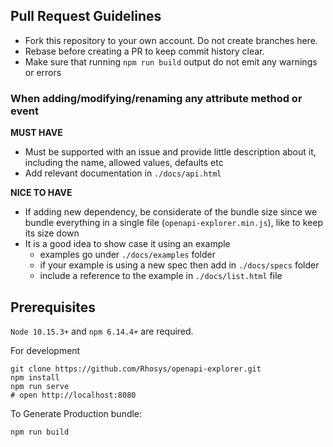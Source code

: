 ## Pull Request Guidelines

- Fork this repository to your own account. Do not create branches here.
- Rebase before creating a PR to keep commit history clear.
- Make sure that running `npm run build` output do not emit any warnings or errors

### When adding/modifying/renaming any attribute method or event 
  **MUST HAVE**
  - Must be supported with an issue and provide little description about it, including the name, allowed values, defaults etc
  - Add relevant documentation in `./docs/api.html`
  
  **NICE TO HAVE**
  - If adding new dependency, be considerate of the bundle size since we bundle everything in a single file (`openapi-explorer.min.js`), like to keep its size down
  - It is a good idea to show case it using an example  
    - examples go under `./docs/examples` folder
    - if your example is using a new spec then add in `./docs/specs` folder
    - include a reference to the example  in `./docs/list.html` file

## Prerequisites
`Node 10.15.3+` and `npm 6.14.4+` are required.

For development 
```shell
git clone https://github.com/Rhosys/openapi-explorer.git
npm install
npm run serve
# open http://localhost:8080
```

To Generate Production bundle:
```shell
npm run build
```
